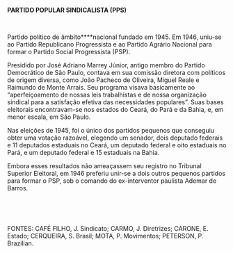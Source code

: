 **PARTIDO POPULAR SINDICALISTA (PPS)**

 

Partido político de âmbito****nacional fundado em 1945. Em 1946, uniu-se
ao Partido Republicano Progressista e ao Partido Agrário Nacional para
formar o Partido Social Progressista (PSP).

Presidido por José Adriano Marrey Júnior, antigo membro do Partido
Democrático de São Paulo, contava em sua comissão diretora com políticos
de origem diversa, como João Pacheco de Oliveira, Miguel Reale e
Raimundo de Monte Arrais. Seu programa visava basicamente ao
“aperfeiçoamento de nossas leis trabalhistas e de nossa organização
sindical para a satisfação efetiva das necessidades populares”. Suas
bases eleitorais encontravam-se nos estados do Ceará, do Pará e da
Bahia, e, em menor escala, em São Paulo.

Nas eleições de 1945, foi o único dos partidos pequenos que conseguiu
obter uma votação razoável, elegendo um senador, dois deputado federais
e 11 deputados estaduais no Ceará, um deputado federal e oito estaduais
no Pará, e um deputado federal e 15 estaduais na Bahia.

Embora esses resultados não ameaçassem seu registro no Tribunal Superior
Eleitoral, em 1946 preferiu unir-se a dois outros pequenos partidos para
formar o PSP, sob o comando do ex-interventor paulista Ademar de Barros.

 

 

FONTES: CAFÉ FILHO, J. Sindicato; CARMO, J. Diretrizes; CARONE, E.
Estado; CERQUEIRA, S. Brasil; MOTA, P. Movimentos; PETERSON, P.
Brazilian.

 

